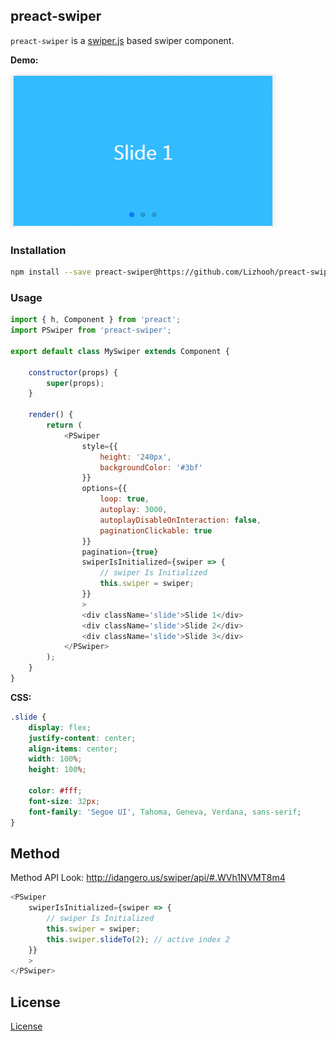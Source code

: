 
## preact-swiper
`preact-swiper` is a [swiper.js](https://github.com/nolimits4web/Swiper) based swiper component.

**Demo:**

![](./demo/preact-swiper-demo.gif)

### Installation

```bash
npm install --save preact-swiper@https://github.com/Lizhooh/preact-swiper.git
```

### Usage

```js
import { h, Component } from 'preact';
import PSwiper from 'preact-swiper';

export default class MySwiper extends Component {

    constructor(props) {
        super(props);
    }

    render() {
        return (
            <PSwiper
                style={{
                    height: '240px',
                    backgroundColor: '#3bf'
                }}
                options={{
                    loop: true,
                    autoplay: 3000,
                    autoplayDisableOnInteraction: false,
                    paginationClickable: true
                }}
                pagination={true}
                swiperIsInitialized={swiper => {
                    // swiper Is Initialized
                    this.swiper = swiper;
                }}
                >
                <div className='slide'>Slide 1</div>
                <div className='slide'>Slide 2</div>
                <div className='slide'>Slide 3</div>
            </PSwiper>
        );
    }
}
```

**CSS:**

```css
.slide {
    display: flex;
    justify-content: center;
    align-items: center;
    width: 100%;
    height: 100%;

    color: #fff;
    font-size: 32px;
    font-family: 'Segoe UI', Tahoma, Geneva, Verdana, sans-serif;
}
```

## Method
Method API Look: http://idangero.us/swiper/api/#.WVh1NVMT8m4

```js
<PSwiper
    swiperIsInitialized={swiper => {
        // swiper Is Initialized
        this.swiper = swiper;
        this.swiper.slideTo(2); // active index 2
    }}
    >
</PSwiper>
```

## License
[License](./LICENSE)
